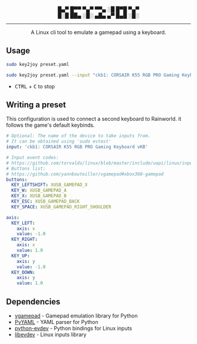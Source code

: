 <p align="center">
█▄▀ █▀▀ ▀▄▀ ▀▀▄ ░█ █▀█ ▀▄▀<br>
█░█ ██▄ ░█░ ▄█▄ ▄▀ █▄█ ░█░
</p>

---

<p align="center">
A Linux cli tool to emulate a gamepad using a keyboard.
</p>

## Usage
```sh
sudo key2joy preset.yaml
```
```sh
sudo key2joy preset.yaml --input "ckb1: CORSAIR K55 RGB PRO Gaming Keyboard vKB"
```
- <kbd>CTRL</kbd> + <kbd>C</kbd> to stop

## Writing a preset
This configuration is used to connect a second keyboard to Rainworld.
it follows the game's default keybinds.
```yaml
# Optional: The name of the device to take inputs from.
# It can be obtained using 'sudo evtest'
input: 'ckb1: CORSAIR K55 RGB PRO Gaming Keyboard vKB'

# Input event codes:
# https://github.com/torvalds/linux/blob/master/include/uapi/linux/input-event-codes.h
# Buttons list:
# https://github.com/yannbouteiller/vgamepad#xbox360-gamepad
buttons:
  KEY_LEFTSHIFT: XUSB_GAMEPAD_X
  KEY_W: XUSB_GAMEPAD_A
  KEY_X: XUSB_GAMEPAD_B
  KEY_ESC: XUSB_GAMEPAD_BACK
  KEY_SPACE: XUSB_GAMEPAD_RIGHT_SHOULDER

axis:
  KEY_LEFT:
    axis: x
    value: -1.0
  KEY_RIGHT:
    axis: x
    value: 1.0
  KEY_UP:
    axis: y
    value: -1.0
  KEY_DOWN:
    axis: y
    value: 1.0
```

## Dependencies

- [vgamepad](https://github.com/yannbouteiller/vgamepad) - Gamepad emulation library for Python
- [PyYAML](https://github.com/yaml/pyyaml) - YAML parser for Python
- [python-evdev](https://python-evdev.readthedocs.io/en/latest) - Python bindings for Linux inputs
- [libevdev](https://www.freedesktop.org/software/libevdev/doc/latest/index.html) - Linux inputs library
